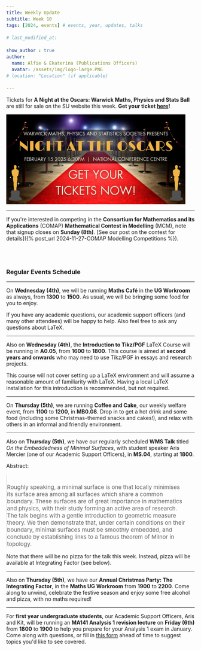 ```yaml
---
title: Weekly Update
subtitle: Week 10
tags: [2024, events] # events, year, updates, talks

# last_modified_at: 

show_author : true
author:
  name: Alfie & Ekaterina (Publications Officers)
  avatar: /assets/img/logo-large.PNG
# location: "Location" (if applicable)

---
```


Tickets for **A Night at the Oscars: Warwick Maths, Physics and Stats Ball** are still for sale on the SU website this week. **Get your ticket [here](https://www.warwicksu.com/venues-events/events/4191/26244/)!**

<img src="../assets/posts/2024-2025/Ball Banner.jpg" alt="Ball banner" width="95%"/>

---

If you're interested in competing in the **Consortium for Mathematics and its Applications** (COMAP) **Mathematical Contest in Modelling** (MCM), note that signup closes on **Sunday (8th)**. [See our post on the contest for details]({% post_url 2024-11-27-COMAP Modelling Competitions %}).

<br/>
<br/>

### Regular Events Schedule

---

On **Wednesday (4th)**, we will be running **Maths Café** in the **UG Workroom** as always, from **1300** to **1500**. As usual, we will be bringing some food for you to enjoy.

If you have any academic questions, our academic support officers (and many other attendees) will be happy to help. Also feel free to ask any questions about LaTeX.

---

Also on **Wednesday (4th)**, the **Introduction to Tikz/PGF** LaTeX Course will be running in **A0.05**, from **1600** to **1800**. This course is aimed at **second years and onwards** who may need to use Tikz/PGF in essays and research projects.

This course will not cover setting up a LaTeX environment and will assume a reasonable amount of familiarity with LaTeX. Having a local LaTeX installation for this introduction is recommended, but not required.

---

On **Thursday (5th)**, we are running **Coffee and Cake**, our weekly welfare event, from **1100** to **1200**, in **MB0.08**. Drop in to get a hot drink and some food (including some Christmas-themed snacks and cakes!), and relax with others in an informal and friendly environment.

---

Also on **Thursday (5th)**, we have our regularly scheduled **WMS Talk** titled *On the Embeddedness of Minimal Surfaces*, with student speaker Aris Mercier (one of our Academic Support Officers), in **MS.04**, starting at **1800**.

<style>
blockquote {
    padding: 10px 20px 0 0;
    margin: 0 0 0 0;
    font-size: 15px;
}
</style>

Abstract:
> Roughly speaking, a minimal surface is one that locally minimises its surface area among all surfaces which share a common boundary. These surfaces are of great importance in mathematics and physics, with their study forming an active area of research. The talk begins with a gentle introduction to geometric measure theory. We then demonstrate that, under certain conditions on their boundary, minimal surfaces must be smoothly embedded, and conclude by establishing links to a famous theorem of Milnor in topology.

Note that there will be no pizza for the talk this week. Instead, pizza will be available at Integrating Factor (see below).

---

Also on **Thursday (5th)**, we have our **Annual Christmas Party: The Integrating Factor**, in the **Maths UG Workroom** from **1900** to **2200**. Come along to unwind, celebrate the festive season and enjoy some free alcohol and pizza, with no maths required!

---

For **first year undergraduate students**, our Academic Support Officers, Aris and Kit, will be running an **MA141 Analysis 1 revision lecture** on **Friday (6th)** from **1800** to **1900** to help you prepare for your Analysis 1 exam in January. Come along with questions, or fill in [this form](https://forms.gle/oLWrqw633XrxVkEc8) ahead of time to suggest topics you'd like to see covered. 
